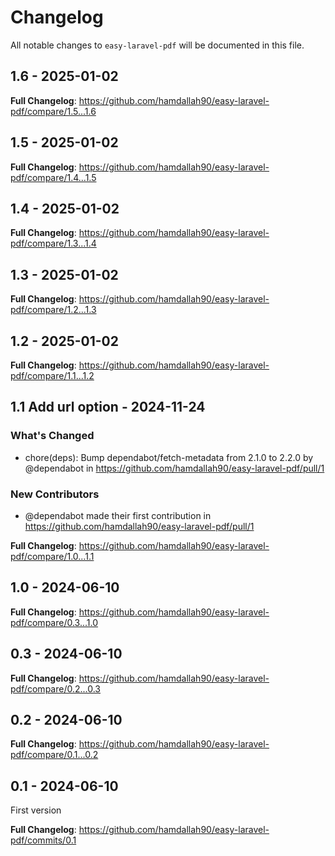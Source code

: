 # Changelog

All notable changes to `easy-laravel-pdf` will be documented in this file.

## 1.6 - 2025-01-02

**Full Changelog**: https://github.com/hamdallah90/easy-laravel-pdf/compare/1.5...1.6

## 1.5 - 2025-01-02

**Full Changelog**: https://github.com/hamdallah90/easy-laravel-pdf/compare/1.4...1.5

## 1.4 - 2025-01-02

**Full Changelog**: https://github.com/hamdallah90/easy-laravel-pdf/compare/1.3...1.4

## 1.3 - 2025-01-02

**Full Changelog**: https://github.com/hamdallah90/easy-laravel-pdf/compare/1.2...1.3

## 1.2 - 2025-01-02

**Full Changelog**: https://github.com/hamdallah90/easy-laravel-pdf/compare/1.1...1.2

## 1.1 Add url option - 2024-11-24

### What's Changed

* chore(deps): Bump dependabot/fetch-metadata from 2.1.0 to 2.2.0 by @dependabot in https://github.com/hamdallah90/easy-laravel-pdf/pull/1

### New Contributors

* @dependabot made their first contribution in https://github.com/hamdallah90/easy-laravel-pdf/pull/1

**Full Changelog**: https://github.com/hamdallah90/easy-laravel-pdf/compare/1.0...1.1

## 1.0 - 2024-06-10

**Full Changelog**: https://github.com/hamdallah90/easy-laravel-pdf/compare/0.3...1.0

## 0.3 - 2024-06-10

**Full Changelog**: https://github.com/hamdallah90/easy-laravel-pdf/compare/0.2...0.3

## 0.2 - 2024-06-10

**Full Changelog**: https://github.com/hamdallah90/easy-laravel-pdf/compare/0.1...0.2

## 0.1 - 2024-06-10

First version

**Full Changelog**: https://github.com/hamdallah90/easy-laravel-pdf/commits/0.1
